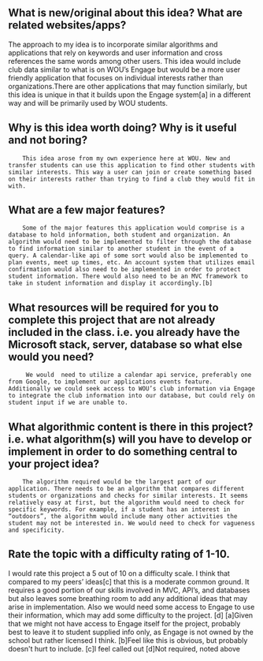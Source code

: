 ﻿## What is new/original about this idea? What are related websites/apps? 


The approach to my idea is to incorporate similar algorithms and applications that rely on keywords and user information and cross references the same words among other users. This idea would include  club data similar to what is on WOU’s Engage but would be a more user friendly application that focuses on individual interests rather than organizations.There are other applications that may function similarly, but this idea is unique in that it builds upon the Engage system[a] in a different way and will be primarily used by WOU students.


## Why is this idea worth doing? Why is it useful and not boring?


        This idea arose from my own experience here at WOU. New and transfer students can use this application to find other students with similar interests. This way a user can join or create something based on their interests rather than trying to find a club they would fit in with. 


## What are a few major features?


        Some of the major features this application would comprise is a database to hold information, both student and organization. An algorithm would need to be implemented to filter through the database to find information similar to another student in the event of a query. A calendar-like api of some sort would also be implemented to plan events, meet up times, etc. An account system that utilizes email confirmation would also need to be implemented in order to protect student information. There would also need to be an MVC framework to take in student information and display it accordingly.[b]


## What resources will be required for you to complete this project that are not already included in the class. i.e. you already have the Microsoft stack, server, database so what else would you need? 


         We would  need to utilize a calendar api service, preferably one from Google, to implement our applications events feature. Additionally we could seek access to WOU’s club information via Engage to integrate the club information into our database, but could rely on student input if we are unable to.


## What algorithmic content is there in this project? i.e. what algorithm(s) will you have to develop or implement in order to do something central to your project idea? 


        The algorithm required would be the largest part of our application. There needs to be an algorithm that compares different students or organizations and checks for similar interests. It seems relatively easy at first, but the algorithm would need to check for specific keywords. For example, if a student has an interest in “outdoors”, the algorithm would include many other activities the student may not be interested in. We would need to check for vagueness and specificity.


## Rate the topic with a difficulty rating of 1-10.
        
I would rate this project a 5 out of 10 on a difficulty scale. I think that compared to my peers’ ideas[c] that this is a moderate common ground. It requires a good portion of our skills involved in MVC, API’s, and databases but also leaves some breathing room to add any additional ideas that may arise in implementation. Also we would need some access to Engage to use their information, which may add some difficulty to the project. [d]
[a]Given that we might not have access to Engage itself for the project, probably best to leave it to student supplied info only, as Engage is not owned by the school but rather licensed I think.
[b]Feel like this is obvious, but probably doesn't hurt to include.
[c]I feel called out
[d]Not required, noted above